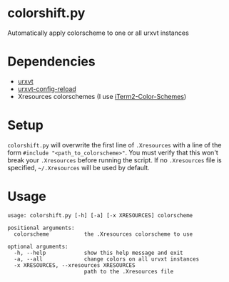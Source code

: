 # colorshift.py
Automatically apply colorscheme to one or all urxvt instances

# Dependencies
* [urxvt](https://github.com/exg/rxvt-unicode)
* [urxvt-config-reload](https://github.com/regnarg/urxvt-config-reload)
* Xresources colorschemes (I use [iTerm2-Color-Schemes](https://github.com/mbadolato/iTerm2-Color-Schemes))

# Setup
`colorshift.py` will overwrite the first line of `.Xresources` with a line of the form `#include "<path_to_colorscheme>"`. You must verify that this won't break your `.Xresources` before running the script. If no `.Xresources` file is specified, `~/.Xresources` will be used by default.

# Usage
```
usage: colorshift.py [-h] [-a] [-x XRESOURCES] colorscheme

positional arguments:
  colorscheme           the .Xresources colorscheme to use

optional arguments:
  -h, --help            show this help message and exit
  -a, --all             change colors on all urvxt instances
  -x XRESOURCES, --xresources XRESOURCES
                        path to the .Xresources file
```
